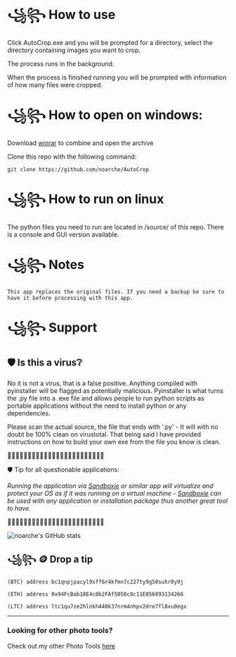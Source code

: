 #  ꧁꧂ How to use

  Click AutoCrop.exe and you will be prompted for a directory, select the directory containing images you want to crop. 

  The process runs in the background. 

  When the process is finished running you will be prompted with information of how many files were cropped.


#  ꧁꧂ How to open on windows:

  Download [winrar](https://www.rarlab.com/rar/winrar-x64-701.exe) to combine and open the archive
  
  Clone this repo with the following command: 

    git clone https://github.com/noarche/AutoCrop

    
 # ꧁꧂  How to run on linux
  The python files you need to run are located in /source/ of this repo. There is a console and GUI version available. 



  #  ꧁꧂ Notes

    This app replaces the original files. If you need a backup be sure to have it before processing with this app. 

  #  ꧁꧂ Support

## 🛡️ Is this a virus❔

No it is not a virus, that is a false positive. Anything compiled with pyinstaller will be flagged as potentially malicious. Pyinstaller is what turns the .py file into a .exe file and allows people to run python scripts as portable applications without the need to install python or any dependencies.  

Please scan the actual source, the file that ends with '.py' -  It will with no doubt be 100% clean on virustotal.  That being said I have provided instructions on how to build your own exe from the file you know is clean. 


🔻🔻🔻🔻🔻🔻🔻🔻🔻🔻🔻🔻🔻🔻🔻🔻🔻🔻🔻🔻🔻🔻🔻🔻

🛡️ Tip for all questionable applications: 

*Running the application via [Sandboxie](https://sandboxie-plus.com/downloads/) or similar app will virtualize and protect your OS as if it was running on a virtual machine - [Sandboxie](https://sandboxie-plus.com/downloads/) can be used with any application or installation package thus another great tool to have.* 

🔺🔺🔺🔺🔺🔺🔺🔺🔺🔺🔺🔺🔺🔺🔺🔺🔺🔺🔺🔺🔺🔺🔺🔺

![noarche's GitHub stats](https://github-readme-stats.vercel.app/api?username=noarche&show_icons=true&theme=transparent)


## ꧁꧂ 🪙 Drop a tip

    (BTC) address bc1qnpjpacyl9sff6r4kfmn7c227ty9g50suhr0y9j
    
    (ETH) address 0x94FcBab18E4c0b2FAf5050c0c11E056893134266
    
    (LTC) address ltc1qu7ze2hlnkh440k37nrm4nhpv2dre7fl8xu0egx


------------------------------------------------

### Looking for other photo tools?

Check out my other Photo Tools [here](https://github.com/noarche/PhotoTool-GUI)

